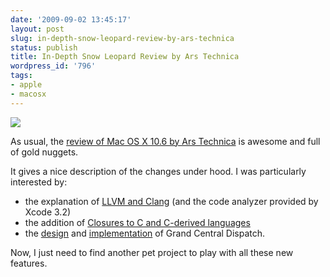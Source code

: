 ```yaml
---
date: '2009-09-02 13:45:17'
layout: post
slug: in-depth-snow-leopard-review-by-ars-technica
status: publish
title: In-Depth Snow Leopard Review by Ars Technica
wordpress_id: '796'
tags:
- apple
- macosx
---
```


[![](http://static.arstechnica.com/mt-static/plugins/ArsTheme/style/themes/light/images/logo.png)](http://arstechnica.com/apple/reviews/2009/08/mac-os-x-10-6.ars)

As usual, the [review of Mac OS X 10.6 by Ars Technica][ars] is awesome and full of gold nuggets.

It gives a nice description of the changes under hood. I was particularly interested by:

* the explanation of [LLVM and Clang][clang] (and the code analyzer provided by Xcode 3.2)
* the addition of [Closures to C and C-derived languages][closures]
* the [design][gcd-design] and [implementation][gcd-implementation] of Grand Central Dispatch.

Now, I just need to find another pet project to play with all these new features.

[ars]: http://arstechnica.com/apple/reviews/2009/08/mac-os-x-10-6.ars
[clang]: http://arstechnica.com/apple/reviews/2009/08/mac-os-x-10-6.ars/9
[closures]: http://arstechnica.com/apple/reviews/2009/08/mac-os-x-10-6.ars/10
[gcd-design]: http://arstechnica.com/apple/reviews/2009/08/mac-os-x-10-6.ars/12
[gcd-implementation]: http://arstechnica.com/apple/reviews/2009/08/mac-os-x-10-6.ars/13
